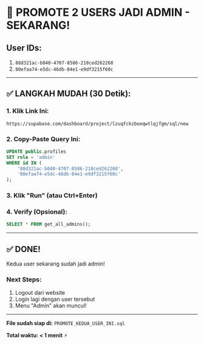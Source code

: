 # 🚀 PROMOTE 2 USERS JADI ADMIN - SEKARANG!

## User IDs:
1. `88d321ac-b040-4707-8586-218ced262268`
2. `80efaa74-e5dc-46db-84e1-e9df3215f60c`

---

## ✅ LANGKAH MUDAH (30 Detik):

### 1. Klik Link Ini:
```
https://supabase.com/dashboard/project/lzuqfckzboeqwtlqjfgm/sql/new
```

### 2. Copy-Paste Query Ini:

```sql
UPDATE public.profiles 
SET role = 'admin'
WHERE id IN (
    '88d321ac-b040-4707-8586-218ced262268',
    '80efaa74-e5dc-46db-84e1-e9df3215f60c'
);
```

### 3. Klik "Run" (atau Ctrl+Enter)

### 4. Verify (Opsional):

```sql
SELECT * FROM get_all_admins();
```

---

## ✅ DONE!

Kedua user sekarang sudah jadi admin!

### Next Steps:
1. Logout dari website
2. Login lagi dengan user tersebut  
3. Menu "Admin" akan muncul!

---

**File sudah siap di:** `PROMOTE_KEDUA_USER_INI.sql`

**Total waktu: < 1 menit** ⚡

